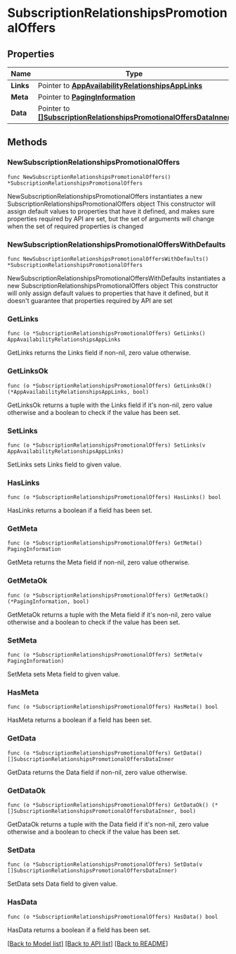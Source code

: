 # SubscriptionRelationshipsPromotionalOffers

## Properties

Name | Type | Description | Notes
------------ | ------------- | ------------- | -------------
**Links** | Pointer to [**AppAvailabilityRelationshipsAppLinks**](AppAvailabilityRelationshipsAppLinks.md) |  | [optional] 
**Meta** | Pointer to [**PagingInformation**](PagingInformation.md) |  | [optional] 
**Data** | Pointer to [**[]SubscriptionRelationshipsPromotionalOffersDataInner**](SubscriptionRelationshipsPromotionalOffersDataInner.md) |  | [optional] 

## Methods

### NewSubscriptionRelationshipsPromotionalOffers

`func NewSubscriptionRelationshipsPromotionalOffers() *SubscriptionRelationshipsPromotionalOffers`

NewSubscriptionRelationshipsPromotionalOffers instantiates a new SubscriptionRelationshipsPromotionalOffers object
This constructor will assign default values to properties that have it defined,
and makes sure properties required by API are set, but the set of arguments
will change when the set of required properties is changed

### NewSubscriptionRelationshipsPromotionalOffersWithDefaults

`func NewSubscriptionRelationshipsPromotionalOffersWithDefaults() *SubscriptionRelationshipsPromotionalOffers`

NewSubscriptionRelationshipsPromotionalOffersWithDefaults instantiates a new SubscriptionRelationshipsPromotionalOffers object
This constructor will only assign default values to properties that have it defined,
but it doesn't guarantee that properties required by API are set

### GetLinks

`func (o *SubscriptionRelationshipsPromotionalOffers) GetLinks() AppAvailabilityRelationshipsAppLinks`

GetLinks returns the Links field if non-nil, zero value otherwise.

### GetLinksOk

`func (o *SubscriptionRelationshipsPromotionalOffers) GetLinksOk() (*AppAvailabilityRelationshipsAppLinks, bool)`

GetLinksOk returns a tuple with the Links field if it's non-nil, zero value otherwise
and a boolean to check if the value has been set.

### SetLinks

`func (o *SubscriptionRelationshipsPromotionalOffers) SetLinks(v AppAvailabilityRelationshipsAppLinks)`

SetLinks sets Links field to given value.

### HasLinks

`func (o *SubscriptionRelationshipsPromotionalOffers) HasLinks() bool`

HasLinks returns a boolean if a field has been set.

### GetMeta

`func (o *SubscriptionRelationshipsPromotionalOffers) GetMeta() PagingInformation`

GetMeta returns the Meta field if non-nil, zero value otherwise.

### GetMetaOk

`func (o *SubscriptionRelationshipsPromotionalOffers) GetMetaOk() (*PagingInformation, bool)`

GetMetaOk returns a tuple with the Meta field if it's non-nil, zero value otherwise
and a boolean to check if the value has been set.

### SetMeta

`func (o *SubscriptionRelationshipsPromotionalOffers) SetMeta(v PagingInformation)`

SetMeta sets Meta field to given value.

### HasMeta

`func (o *SubscriptionRelationshipsPromotionalOffers) HasMeta() bool`

HasMeta returns a boolean if a field has been set.

### GetData

`func (o *SubscriptionRelationshipsPromotionalOffers) GetData() []SubscriptionRelationshipsPromotionalOffersDataInner`

GetData returns the Data field if non-nil, zero value otherwise.

### GetDataOk

`func (o *SubscriptionRelationshipsPromotionalOffers) GetDataOk() (*[]SubscriptionRelationshipsPromotionalOffersDataInner, bool)`

GetDataOk returns a tuple with the Data field if it's non-nil, zero value otherwise
and a boolean to check if the value has been set.

### SetData

`func (o *SubscriptionRelationshipsPromotionalOffers) SetData(v []SubscriptionRelationshipsPromotionalOffersDataInner)`

SetData sets Data field to given value.

### HasData

`func (o *SubscriptionRelationshipsPromotionalOffers) HasData() bool`

HasData returns a boolean if a field has been set.


[[Back to Model list]](../README.md#documentation-for-models) [[Back to API list]](../README.md#documentation-for-api-endpoints) [[Back to README]](../README.md)


